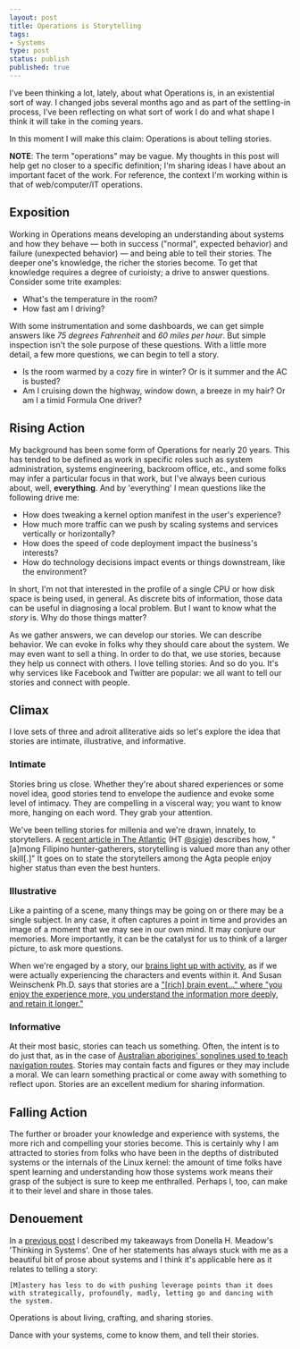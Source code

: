 ```yaml
---
layout: post
title: Operations is Storytelling
tags:
- Systems
type: post
status: publish
published: true
---
```


I've been thinking a lot, lately, about what Operations is, in an existential
sort of way. I changed jobs several months ago and as part of the settling-in
process, I've been reflecting on what sort of work I do and what shape I think
it will take in the coming years.

In this moment I will make this claim: Operations is about telling stories.

**NOTE**: The term "operations" may be vague. My thoughts in this post will help
get no closer to a specific definition; I'm sharing ideas I have about an
important facet of the work. For reference, the context I'm working within is
that of web/computer/IT operations.

## Exposition

Working in Operations means developing an understanding about systems and how
they behave — both in success ("normal", expected behavior) and failure
(unexpected behavior) — and being able to tell their stories. The deeper
one's knowledge, the richer the stories become. To get that knowledge requires
a degree of curioisty; a drive to answer questions. Consider some trite
examples:

* What's the temperature in the room?
* How fast am I driving?

With some instrumentation and some dashboards, we can get simple answers like
_75 degrees Fahrenheit_ and _60 miles per hour_. But simple inspection isn't the
sole purpose of these questions. With a little more detail, a few more questions,
we can begin to tell a story.

* Is the room warmed by a cozy fire in winter? Or is it summer and the AC is busted?
* Am I cruising down the highway, window down, a breeze in my hair? Or am I a
timid Formula One driver?

## Rising Action

My background has been some form of Operations for nearly 20 years. This has
tended to be defined as work in specific roles such as system administration,
systems engineering, backroom office, etc., and some folks may infer a particular
focus in that work, but I've always been curious about, well, **everything**.
And by 'everything' I mean questions like the following drive me:

* How does tweaking a kernel option manifest in the user's experience?
* How much more traffic can we push by scaling systems and services vertically
or horizontally?
* How does the speed of code deployment impact the business's interests?
* How do technology decisions impact events or things downstream, like the
environment?

In short, I'm not that interested in the profile of a single CPU or how disk
space is being used, in general. As discrete bits of information, those data
can be useful in diagnosing a local problem. But I want to know what the *story*
is. Why do those things matter?

As we gather answers, we can develop our stories. We can describe behavior. We
can evoke in folks why they should care about the system. We may even want to
sell a thing. In order to do that, we use stories, because they help us connect
with others. I love telling stories. And so do you. It's why services like
Facebook and Twitter are popular: we all want to tell our stories and connect
with people.

## Climax

I love sets of three and adroit alliterative aids so let's explore the idea that
stories are intimate, illustrative, and informative.

### Intimate

Stories bring us close. Whether they're about shared experiences or some novel
idea, good stories tend to envelope the audience and evoke some level of
intimacy. They are compelling in a visceral way; you want to know more, hanging
on each word. They grab your attention.

We've been telling stories for millenia and we're drawn, innately, to
storytellers. A [recent article in The Atlantic](https://www.theatlantic.com/amp/article/547502/)
(HT [@sigje](https://twitter.com/sigje)) describes how, "[a]mong Filipino
hunter-gatherers, storytelling is valued more than any other skill[.]" It goes
on to state the storytellers among the Agta people enjoy higher status than even
the best hunters.

### Illustrative

Like a painting of a scene, many things may be going on or there may be a
single subject. In any case, it often captures a point in time and provides
an image of a moment that we may see in our own mind. It may conjure our
memories. More importantly, it can be the catalyst for us to think of a larger
picture, to ask more questions.

When we're engaged by a story, our
[brains light up with activity](http://www.nytimes.com/2012/03/18/opinion/sunday/the-neuroscience-of-your-brain-on-fiction.html?pagewanted=all),
as if we were actually experiencing the characters and events within it. And
Susan Weinschenk Ph.D.
says that stories are a ["[rich] brain event..." where "you enjoy the experience more, you
understand the information more deeply, and retain it longer."](https://www.psychologytoday.com/blog/brain-wise/201411/your-brain-stories)

### Informative

At their most basic, stories can teach us something. Often, the intent is to
do just that, as in the case of [Australian aborigines' songlines used to teach
navigation routes](http://theconversation.com/how-ancient-aboriginal-star-maps-have-shaped-australias-highway-network-55952).
Stories may contain facts and figures or they may include a moral. We can
learn something practical or come away with something to reflect upon. Stories
are an excellent medium for sharing information.

## Falling Action

The further or broader your knowledge and experience with systems, the more
rich and compelling your stories become. This is certainly why I am attracted
to stories from folks who have been in the depths of distributed systems or the
internals of the Linux kernel: the amount of time folks have spent learning and
understanding how those systems work means their grasp of the subject is sure
to keep me enthralled. Perhaps I, too, can make it to their level and share in
those tales.

## Denouement

In a [previous post](http://ryanfrantz.com/posts/systems-thinking-in-practice/)
I described my takeaways from Donella H. Meadow's 'Thinking in Systems'. One of
her statements has always stuck with me as a beautiful bit of prose about
systems and I think it's applicable here as it relates to telling a story:

    [M]astery has less to do with pushing leverage points than it does
    with strategically, profoundly, madly, letting go and dancing with
    the system.


Operations is about living, crafting, and sharing stories.

Dance with your systems, come to know them, and tell their stories.
